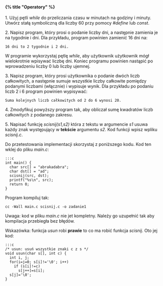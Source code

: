 #### {% title "Operatory" %}

1\. Użyj pętli *while* do przeliczania czasu w minutach
na godziny i minuty. Utwórz stałą symboliczną dla liczby
60 przy pomocy *#define* lub *const*.

2\. Napisz program, który prosi o podanie liczby dni, a następnie
zamienia je na tygodnie i dni. Dla przykładu, program powinien
zamienić 16 dni na:

    16 dni to 2 tygodnie i 2 dni.

W programie wykorzystaj pętlę *while*, aby użytkownik
użytkownik mógł wielokrotnie wpisywać liczbę dni.
Koniec programu powinien nastąpić po wprowadzeniu liczby 0
lub liczby ujemnej.

3\. Napisz program, który prosi użytkownika o podanie
dwóch liczb całkowitych, a następnie sumuje wszystkie
liczby całkowite pomiędzy podanymi liczbami (włącznie)
i wypisuje wynik. Dla przykładu po podaniu liczb 2 i 6
program powinien wypisywać:

    Suma kolejnych liczb całkowitych od 2 do 6 wynosi 20.

4\. Zmodyfikuj powyższy program tak, aby obliczał
sumę kwadratów liczb całkowitych z podanego zakresu.

5\. Napisać funkcję *scisnij(s1,s2)* która z tekstu w argumencie
*s1* usuwa każdy znak występujący w **tekście** argumentu *s2*.
Kod funkcji wpisz wpliku *scisnij.c*.

Do przetestowania implementacji skorzystaj z poniższego kodu.
Kod ten wklej do pliku *main.c*:

    :::c
    int main() {
      char src[] = "abrakadabra";
      char dst[] = "ad";
      scisnij(src, dst);
      printf("%s\n", src);
      return 0;
    }

Program kompiluj tak:

    cc -Wall main.c scisnij.c -o zadanie1

Uwaga: kod w pliku *main.c* nie jet kompletny.
Należy go uzupełnić tak aby kompilacja przebiegła bez błędów.

Wskazówka: funkcja *usun* robi **prawie** to co ma robić funkcja
*scisnij*. Oto jej kod:

    :::c
    /* usun: usuń wszystkie znaki c z s */
    void usun(char s[], int c) {
      int i, j;
      for(i=j=0; s[i]!='\0'; i++)
        if (s[i]!=c)
          s[j++]=s[i];
      s[j]='\0';
    }
